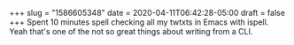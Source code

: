 +++
slug = "1586605348"
date = 2020-04-11T06:42:28-05:00
draft = false
+++
Spent 10 minutes spell checking all my twtxts in Emacs with ispell. Yeah that's one of the not so great things about writing from a CLI.